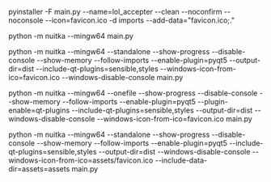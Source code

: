 pyinstaller -F main.py --name=lol_accepter --clean --noconfirm --noconsole --icon=favicon.ico -d imports --add-data="favicon.ico;."

python -m nuitka --mingw64 main.py

python -m nuitka --mingw64 --standalone --show-progress --disable-console --show-memory --follow-imports --enable-plugin=pyqt5  --output-dir=dist --include-qt-plugins=sensible,styles --windows-icon-from-ico=favicon.ico --windows-disable-console main.py

python -m nuitka --mingw64 --onefile --show-progress --disable-console --show-memory --follow-imports --enable-plugin=pyqt5   --plugin-enable=qt-plugins --include-qt-plugins=sensible,styles --output-dir=dist --windows-disable-console --windows-icon-from-ico=favicon.ico main.py

python -m nuitka --mingw64 --standalone --show-progress --disable-console --show-memory --follow-imports --enable-plugin=pyqt5  --include-qt-plugins=sensible,styles --output-dir=dist --windows-disable-console --windows-icon-from-ico=assets/favicon.ico --include-data-dir=assets=assets main.py